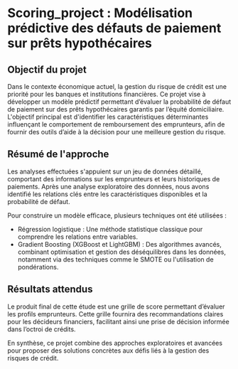 ﻿# Scoring_project : Modélisation prédictive des défauts de paiement sur prêts hypothécaires

## Objectif du projet
Dans le contexte économique actuel, la gestion du risque de crédit est une priorité pour les banques et institutions financières. Ce projet vise à développer un modèle prédictif permettant d’évaluer la probabilité de défaut de paiement sur des prêts hypothécaires garantis par l’équité domiciliaire. L'objectif principal est d'identifier les caractéristiques déterminantes influençant le comportement de remboursement des emprunteurs, afin de fournir des outils d’aide à la décision pour une meilleure gestion du risque.

## Résumé de l'approche
Les analyses effectuées s'appuient sur un jeu de données détaillé, comportant des informations sur les emprunteurs et leurs historiques de paiements. Après une analyse exploratoire des données, nous avons identifié les relations clés entre les caractéristiques disponibles et la probabilité de défaut.

Pour construire un modèle efficace, plusieurs techniques ont été utilisées :

* Régression logistique : Une méthode statistique classique pour comprendre les relations entre variables.
* Gradient Boosting (XGBoost et LightGBM) : Des algorithmes avancés, combinant optimisation et gestion des déséquilibres dans les données, notamment via des techniques comme le SMOTE ou l'utilisation de pondérations.

## Résultats attendus
Le produit final de cette étude est une grille de score permettant d’évaluer les profils emprunteurs. Cette grille fournira des recommandations claires pour les décideurs financiers, facilitant ainsi une prise de décision informée dans l’octroi de crédits.

En synthèse, ce projet combine des approches exploratoires et avancées pour proposer des solutions concrètes aux défis liés à la gestion des risques de crédit.
